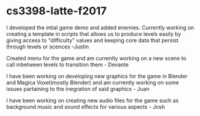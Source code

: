 # cs3398-latte-f2017

I developed the intial game demo and added enemies. Currently working on creating a template in scripts that allows us to produce levels easily by giving access to "difficulty" values and keeping core data that persist through levels or scences -Justin

Created menu for the game and am currently working on a new scene to call inbetween levels to transition them - Devante

I have been working on developing new graphics for the game in Blender and Magica Voxel(mostly Blender) and am currently working on some issues partaining to the inegration of said graphics - Juan

I have been working on creating new audio files for the game such as background music and sound effects for various aspects - Josh
